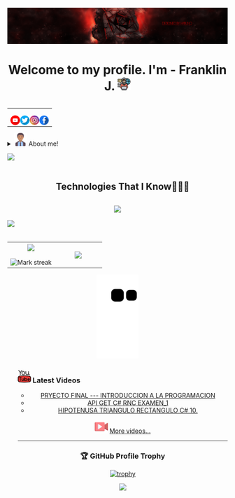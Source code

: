 [![HabunoGD1809](src/Banner-red.png)](https://www.youtube.com/c/HabunoGD1809)

<h1 align="center">Welcome to my profile. I'm - Franklin J. <img src="./src/programing.png" width="30px"></h1>

<table align="right">
<tr>
<td>

[<img align="left" alt="HabunoGD1809 | YouTube" width="22px" src="./src/youtube.png" />](https://www.youtube.com/c/HabunoGD1809)
[<img align="left" alt="@HabunoGD1809 | Twitter" width="22px" src="./src/twitter.png" />](https://twitter.com/HabunoGD1809)
[<img align="left" alt="@HabunoGD1809 | Instagram" width="22px" src="./src/instagram.png" />](https://www.instagram.com/HabunoGD1809/)
[<img align="left" alt="HabunoGD1809 | Facebook" width="22px" src="./src/facebook.png" />](https://www.facebook.com/HabunoGD1809YT)

</td>
</tr>
</table>

<details>
  <summary><img src="./src/man.png" width="30px" height="30px"> About me!</summary>

### Love 💻!!
- 👋 Hi, I’m Franklin J. Valdez
- 👀 I’m interested in creating quality software
- 🌱 I’m currently learning software development...
- 💞️ I’m looking to collaborate in open source projects
- 📫 How to reach me 🙉😁
</details>

<!-- Divisor con la imagen -->
<img src="https://user-images.githubusercontent.com/73097560/115834477-dbab4500-a447-11eb-908a-139a6edaec5c.gif"><br>

<!--h1 without bottom border-->
<div id="user-content-toc">
  <ul align="center">
    <summary><h2 style="display: inline-block">Technologies That I Know👨🏻‍💻</h2></summary>
  </ul>
</div>
<!--tech stack icons-->
<p align="center">
  <a href="https://skillicons.dev">
    <img src="https://skillicons.dev/icons?i=androidstudio,git,vscode,photoshop,mysql,javascript,python,java,visualstudio,figma,postman,html,css,mongodb,ps,md,github,flutter,cs,bash,linux,wordpress,postgres,idea,php&perline=14" />
  </a>
</p>

<!-- Divisor con la imagen -->
<img src="https://user-images.githubusercontent.com/73097560/115834477-dbab4500-a447-11eb-908a-139a6edaec5c.gif"><br><br>


<!--- stats & Trophy (start) -->
<p align="center">
  <!--- stats (start) -->
<table align="center">
<tr border="none">
<td width="50%" align="center">
  
  <img  align="center"  src="https://github-readme-stats.vercel.app/api?username=HabunoGD1809&theme=dark&show_icons=true&count_private=true" />
  <br></br>
  <img  title="🔥 Get streak stats for your profile at git.io/streak-stats" alt="Mark streak" src="https://github-readme-streak-stats.herokuapp.com/?user=HabunoGD1809&theme=dark&hide_border=false" /> 
</td>

<td width="50%" align="center">

  <img  align="center"  src="https://github-readme-stats.anuraghazra1.vercel.app/api/top-langs/?username=HabunoGD1809&theme=dark&hide_border=false&no-bg=true&no-frame=true&langs_count=10"/>
  
  </td>
</tr>
</table>
<!--- stats (end) -->

<!--- snake -->
<div align="center">
<picture>
  <source media="(prefers-color-scheme: dark)" srcset="https://raw.githubusercontent.com/HabunoGD1809/HabunoGD1809/output/github-contribution-grid-snake-dark.svg">
  <source media="(prefers-color-scheme: light)" srcset="https://raw.githubusercontent.com/HabunoGD1809/HabunoGD1809/output/github-contribution-grid-snake.svg">
  <img alt="github contribution grid snake animation" src="https://raw.githubusercontent.com/HabunoGD1809/HabunoGD1809/output/github-contribution-grid-snake.svg">
</picture>
</div>
<!--- snake -->

<!--h2 without bottom border-->
<div id="user-content-toc">
  <ul align="center">
    <summary><h3 align="left"><img src="./src/youtubeMini.png" width="30px" height="30px"> Latest Videos</h3></summary> 


<!-- YOUTUBE:START -->

  - [PRYECTO FINAL  --- INTRODUCCION A LA PROGRAMACION](https://www.youtube.com/watch?v=8AGWv4lWGaw)
  - [API GET C# RNC EXAMEN_1](https://www.youtube.com/watch?v=pCFLl-68SQg)
  - [HIPOTENUSA TRIANGULO RECTANGULO C# 10.](https://www.youtube.com/watch?v=0ntkPUXTqqo)
  <!-- [AuronPlay invita a Nate Gentile a jugar AMONG US y le dice que &quot;LO QUIERE&quot;](https://www.youtube.com/watch?v=HqiQqMi5_pU)
  - [ROCKET LEAGUE &lpar;MEMES RECOPILACIÓN&rpar;](https://www.youtube.com/watch?v=wagMfhZFYSg) -->
<!-- YOUTUBE:END --> 

<img src="./src/video-player.png" width="30px" height="30px"> [More videos...](https://www.youtube.com/@HabunoGD1821/videos)

---
  </ul>
</div>

<div id="user-content-toc">
  <ul align="center">

### 🏆 GitHub Profile Trophy

[![trophy](https://github-profile-trophy.vercel.app/?username=HabunoGD1809&no-frame=true&theme=onedark&rank=SECRET,SSS,SS,S,AAA,AA,A)](https://github.com/ryo-ma/github-profile-trophy)

[twitter]: https://twitter.com/franklin_1809
[youtube]: https://www.youtube.com/c/HabunoGD1809
[instagram]: https://www.instagram.com/habuno_0fj/
[facebook]: https://www.facebook.com/HabunoGD1809YT/

<img src="https://user-images.githubusercontent.com/73097560/115834477-dbab4500-a447-11eb-908a-139a6edaec5c.gif"><br><br>
  </ul>
</div>

